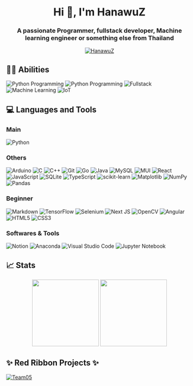 

<!--
**HanawuZ/HanawuZ** is a ✨ _special_ ✨ repository because its `README.md` (this file) appears on your GitHub profile.

Here are some ideas to get you started:

- 🔭 I’m currently working on ...
- 🌱 I’m currently learning ...
- 👯 I’m looking to collaborate on ...
- 🤔 I’m looking for help with ...
- 💬 Ask me about ...
- 📫 How to reach me: ...
- 😄 Pronouns: ...
- ⚡ Fun fact: ...
-->
<h1 align="center">Hi 👋, I'm HanawuZ</h1>
<h3 align="center">A passionate Programmer, fullstack developer, Machine learning engineer or something else from Thailand</h3>


<p align="center"> 
  <a href="https://github.com/ryo-ma/github-profile-trophy"><img src="https://github-profile-trophy.vercel.app/?username=hanawuz&layout=compact&theme=tokyonight&column=6&margin-w=5&margin-h=5" alt="HanawuZ" /></a> 
</p>

## 👨‍💻 Abilities
![Python Programming](https://img.shields.io/badge/Python%20Programming-brightgreen?style=for-the-badge)
![Python Programming](https://img.shields.io/badge/Java%20Programming-D9AA46?style=for-the-badge)
![Fullstack](https://img.shields.io/badge/Fullstack%20Development-cyan?style=for-the-badge)
![Machine Learning](https://img.shields.io/badge/ML-Machine%20Learning-darkgreen?style=for-the-badge)
![IoT](https://img.shields.io/badge/IoT-Internet%20of%20Thing(Beginner)-darkcyan?style=for-the-badge)

## 💻 Languages and Tools
### Main
![Python](https://img.shields.io/badge/python-3670A0?style=for-the-badge&logo=python&logoColor=ffdd54)

### Others
![Arduino](https://img.shields.io/badge/-Arduino-00979D?style=for-the-badge&logo=Arduino&logoColor=white) 
![C](https://img.shields.io/badge/c-%2300599C.svg?style=for-the-badge&logo=c&logoColor=white)
![C++](https://img.shields.io/badge/c++-%2300599C.svg?style=for-the-badge&logo=c%2B%2B&logoColor=white)
![Git](https://img.shields.io/badge/git-%23F05033.svg?style=for-the-badge&logo=git&logoColor=white)
![Go](https://img.shields.io/badge/go-%2300ADD8.svg?style=for-the-badge&logo=go&logoColor=white)
![Java](https://img.shields.io/badge/java-%23ED8B00.svg?style=for-the-badge&logo=java&logoColor=white)
![MySQL](https://img.shields.io/badge/mysql-%2300f.svg?style=for-the-badge&logo=mysql&logoColor=white)
![MUI](https://img.shields.io/badge/MUI-%230081CB.svg?style=for-the-badge&logo=mui&logoColor=white)
![React](https://img.shields.io/badge/react-%2320232a.svg?style=for-the-badge&logo=react&logoColor=%2361DAFB)
![JavaScript](https://img.shields.io/badge/javascript-%23323330.svg?style=for-the-badge&logo=javascript&logoColor=%23F7DF1E)
![SQLite](https://img.shields.io/badge/sqlite-%2307405e.svg?style=for-the-badge&logo=sqlite&logoColor=white)
![TypeScript](https://img.shields.io/badge/typescript-%23007ACC.svg?style=for-the-badge&logo=typescript&logoColor=white)
![scikit-learn](https://img.shields.io/badge/scikit--learn-%23F7931E.svg?style=for-the-badge&logo=scikit-learn&logoColor=white)
![Matplotlib](https://img.shields.io/badge/Matplotlib-%23ffffff.svg?style=for-the-badge&logo=Matplotlib&logoColor=black)
![NumPy](https://img.shields.io/badge/numpy-%23013243.svg?style=for-the-badge&logo=numpy&logoColor=white)
![Pandas](https://img.shields.io/badge/pandas-%23150458.svg?style=for-the-badge&logo=pandas&logoColor=white)

### Beginner
 ![Markdown](https://img.shields.io/badge/markdown-%23000000.svg?style=for-the-badge&logo=markdown&logoColor=white)
 ![TensorFlow](https://img.shields.io/badge/TensorFlow-%23FF6F00.svg?style=for-the-badge&logo=TensorFlow&logoColor=white)
 ![Selenium](https://img.shields.io/badge/-selenium-%43B02A?style=for-the-badge&logo=selenium&logoColor=white)
 ![Next JS](https://img.shields.io/badge/Next-black?style=for-the-badge&logo=next.js&logoColor=white)
 ![OpenCV](https://img.shields.io/badge/opencv-%23white.svg?style=for-the-badge&logo=opencv&logoColor=white)
 ![Angular](https://img.shields.io/badge/angular-%23DD0031.svg?style=for-the-badge&logo=angular&logoColor=white)
 ![HTML5](https://img.shields.io/badge/html5-%23E34F26.svg?style=for-the-badge&logo=html5&logoColor=white)
 ![CSS3](https://img.shields.io/badge/css3-%231572B6.svg?style=for-the-badge&logo=css3&logoColor=white)
<!--  Tensorflow, Angular, NextJS, OpenCV-->

### Softwares & Tools
![Notion](https://img.shields.io/badge/Notion-%23000000.svg?style=for-the-badge&logo=notion&logoColor=white)
![Anaconda](https://img.shields.io/badge/Anaconda-%2344A833.svg?style=for-the-badge&logo=anaconda&logoColor=white)
![Visual Studio Code](https://img.shields.io/badge/Visual%20Studio%20Code-0078d7.svg?style=for-the-badge&logo=visual-studio-code&logoColor=white)
![Jupyter Notebook](https://img.shields.io/badge/jupyter-%23FA0F00.svg?style=for-the-badge&logo=jupyter&logoColor=white)


## 📈 Stats
<div align="center">
  <img height="180em" src="https://github-readme-stats.vercel.app/api?username=hanawuz&show_icons=true&theme=react" />
  <img height="180em" src="https://github-readme-stats.vercel.app/api/top-langs/?username=hanawuz&layout=compact&theme=react" />
</div>

## ✨ Red Ribbon Projects ✨
[![Team05](https://github-readme-stats.vercel.app/api/pin/?username=hanawuz&repo=team05&theme=react)](https://github.com/HanawuZ/team05)
<!---
hanawuz/hanawuz is a ✨ special ✨ repository because its `README.md` (this file) appears on your GitHub profile.
You can click the Preview link to take a look at your changes.
--->

